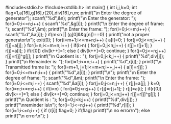 #include<stdio.h>
#include<stdlib.h>
int main()
{
int i,j,k=0;
int flag=1,a[16],g[16],r[20],div[16],n,m;
printf("\n Enter the degree of generator");
scanf("%d",&n);
printf("\n Enter the generator: ");
for(i=0;i<=n;i++)
{
 scanf("%d",&g[i]);
}
printf("\n Enter the degree of frame: ");
scanf("%d",&m);
printf("\n Enter the frame: ");
for(i=0;i<=m;i++)
{
 scanf("%d",&a[i]);
}
if(m<n || (g[0]&&g[n])==0)
{
printf("not a proper generator\n");
exit(0);
}
for(i=m+1;i<=m+n;i++)
{
 a[i]=0;
}
for(j=0;j<=n;j++)
{
 r[j]=a[j];
}
for(i=n;i<=m+n;i++)
{
if(i>n)
{
for(j=0;j<n;j++)
{
 r[j]=r[j+1];
}
r[j]=a[i];
}
if(r[0])
div[k++]=1;
else
{
div[k++]=0;
continue;
}
for(j=0;j<=n;j++)
r[j]=r[j]^g[j];
}
printf("\n Quotient is : ");
for(j=0;j<k;j++)
{
 printf("%d",div[j]);
}
printf("\n Remainder is: ");
for(i=1;i<=n;i++)
{
 printf("%d",r[i]);
} 
printf("\n Transmitted frame is: ");
for(i=m+1, j=1;i<=m+n;i++,j++)
{
 a[i]=r[j];
}
for(i=0;i<=m+n;i++)
{
 printf("%d",a[i]);
}
printf("\n");
printf("\n Enter the degree of frame: ");
scanf("%d",&m);
printf("\n Enter the frame: ");
for(i=0;i<=m;i++)
{
 scanf("%d",&a[i]);
}
for(j=0;j<=n;j++)
{
 r[j]=a[j];
}
k=0;
for(i=n;i<=m;i++)
{
if(i>n)
{
for(j=0;j<n;j++)
{
r[j]=r[j+1];
}
r[j]=a[i];
}
if(r[0])
div[k++]=1;
else
{
div[k++]=0;
continue;
}
for(j=0;j<=n;j++)
r[j]=r[j]^g[j];
}
printf("\n Quotient is : ");
for(j=0;j<k;j++)
{
 printf("%d",div[j]); 
}
printf("\nreminder is\n");
for(i=1;i<=n;i++)
{
 printf("%d",r[i]);
}
for(i=1;i<=n;i++)
{
if (r[i])
flag=0;
}
if(flag)
printf("\n no error\n");
else
printf("\n error\n");
}
